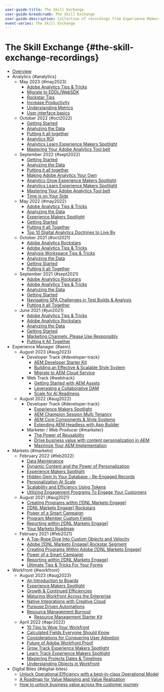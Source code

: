 ```yaml
---
user-guide-title: The Skill Exchange
user-guide-breadcrumb: The Skill Exchange
user-guide-description: Collection of recordings from Experience Makers The Skill Exchange
event-series: The Skill Exchange
---
```


# The Skill Exchange {#the-skill-exchange-recordings}

+ [Overview](overview.md)
+ Analytics {#analytics}
  + May 2023 {#may2023}
    + [Adobe Analytics Tips & Tricks](analytics/may2023/tips-and-tricks.md)
    + [Migrate to EDDL/WebSDK](analytics/may2023/migrate.md)
    + [Rockstar Tips](analytics/may2023/rockstar-tips.md)
    + [Increase Productivity](analytics/may2023/productivity.md)
    + [Understanding Metrics](analytics/may2023/metrics.md)
    + [User interface basics](analytics/may2023/user-interface.md)
  + October 2022 {#oct2022}
    + [Getting Started](analytics/oct2022/getting-started.md)
    + [Analyzing the Data](analytics/oct2022/analyzing-the-data.md)
    + [Putting it all together](analytics/oct2022/putting-it-all-together.md)
    + [Analytics ROI](analytics/oct2022/analytics-roi.md)
    + [Analytics Learn Experience Makers Spotlight](analytics/oct2022/spotlight.md)
    + [Mastering Your Adobe Analytics Tool belt](analytics/oct2022/toolbelt.md)
  + September 2022 {#sept2022}
    + [Getting Started](analytics/sept2022/getting-started.md)
    + [Analyzing the Data](analytics/sept2022/analyzing-the-data.md)
    + [Putting it all together](analytics/sept2022/putting-it-all-together.md)
    + [Making Adobe Analytics Your Own](analytics/sept2022/making-analytics-your-own.md)
    + [Analytics Grow Experience Makers Spotlight](analytics/sept2022/grow-spotlight.md)
    + [Analytics Learn Experience Makers Spotlight](analytics/sept2022/learn-spotlight.md)
    + [Mastering Your Adobe Analytics Tool belt](analytics/sept2022/toolbelt.md)
    + [Time is on Your Side](analytics/sept2022/time-is-on-your-side.md)
  + May 2022 {#may2022}
    + [Adobe Analytics Tips & Tricks](analytics/may2022/tips-and-tricks.md)
    + [Analyzing the Data](analytics/may2022/analyze-data.md)
    + [Experience Makers Spotlight](analytics/may2022/experience-makers-spotlight.md)
    + [Getting Started](analytics/may2022/getting-started.md)
    + [Putting it all Together](analytics/may2022/putting-all-together.md)
    + [Top 10 Digital Analytics Doctrines to Live By](analytics/may2022/top-ten.md)
  + October 2021 {#oct2021}
    + [Adobe Analytics Rockstars](analytics/oct2021/analytics-rockstars.md)
    + [Adobe Analytics Tips & Tricks](analytics/oct2021/tips-and-tricks.md)
    + [Analysis Workspace Tips & Tricks](analytics/oct2021/analysis-workspace-tips-and-tricks.md)
    + [Analyzing the Data](analytics/oct2021/analyze-data.md)
    + [Getting Started](analytics/oct2021/getting-started.md)
    + [Putting it all Together](analytics/oct2021/putting-all-together.md)
  + September 2021 {#sept2021}
    + [Adobe Analytics Rockstars](analytics/sept2021/analytics-rockstars.md)
    + [Adobe Analytics Tips & Tricks](analytics/sept2021/tips-and-tricks.md)
    + [Analyzing the Data](analytics/sept2021/analyze-data.md)
    + [Getting Started](analytics/sept2021/getting-started.md)
    + [Navigating SPA Challenges in Test Builds & Analysis](analytics/sept2021/navigate-spa.md)
    + [Putting it all Together](analytics/sept2021/putting-all-together.md)
  + June 2021 {#jun2021}
    + [Adobe Analytics Tips & Tricks](analytics/jun2021/tips-and-tricks.md)
    + [Adobe Analytics Rockstars](analytics/jun2021/analytics-rockstars.md)
    + [Analyzing the Data](analytics/jun2021/analyze-data.md)
    + [Getting Started](analytics/jun2021/getting-started.md)
    + [Marketing Channels, Please Use Responsibly](analytics/jun2021/marketing-channels.md)
    + [Putting it All Together](analytics/jun2021/putting-all-together.md)
+ Experience Manager {#aem}
  + August 2023 {#aug2023}
    + Developer Track {#developer-track}
      + [AEM Developer Starter Kit](aem/aug2023/deploy-new-project.md)
      + [Building an Effective & Scalable Style System](aem/aug2023/scalable-style-system.md)
      + [Migrate to AEM Cloud Service](aem/aug2023/migrate-to-aemcs.md)
    + Web Track {#webtrack}
      + [Getting Started with AEM Assets](aem/aug2023/getting-started-aem-assets.md)
      + [Leveraging a Collaborative DAM](aem/aug2023/collaborative-dam.md)
      + [Scale for AI Readiness](aem/aug2023/metadata.md)
  + August 2022 {#aug2022}
    + Developer Track {#developer-track}
      + [Experience Makers Spotlight](aem/aug2022/spotlight.md)
      + [AEM Champion Session Multi Tenancy](aem/aug2022/multi-tenancy.md)
      + [AEM Core Components & Style Systems](aem/aug2022/core-components.md)
      + [Extending AEM Headless with App Builder](aem/aug2022/app-builder.md)
    + Marketer / Web Producer {#marketer}
      + [The Power of Reusability](aem/aug2022/reusability.md)
      + [Drive business value with content personalization in AEM](aem/aug2022/personalization.md)
      + [Maximize Your AEM Implementation](aem/aug2022/implementation.md)
+ Marketo {#marketo}
  + February 2022 {#feb2022}
    + [Data Maintenance](marketo/feb2022/data-maintenance.md)
    + [Dynamic Content and the Power of Personalization](marketo/feb2022/dynamic-content.md)
    + [Experience Makers Spotlight](marketo/feb2022/experience-makers-spotlight.md)
    + [Hidden Gem In Your Database - Re-Engaged Records](marketo/feb2022/hidden-gems.md)
    + [Personalization At Scale](marketo/feb2022/personalization-at-scale.md)
    + [Scalability and Efficiency Using Tokens](marketo/feb2022/using-tokens.md)
    + [Utilizing Engagement Programs To Engage Your Customers](marketo/feb2022/utilize-engagement-programs.md)
  + August 2021 {#aug2021}
    + [Creating Programs within [!DNL Marketo Engage]](marketo/aug2021/create-programs.md)
    + [[!DNL Marketo Engage] Rockstars](marketo/aug2021/engage-rockstars.md)
    + [Power of a Smart Campaign](marketo/aug2021/smart-campaign.md)
    + [Program Member Custom Fields](marketo/aug2021/program-member-custom-fields.md)
    + [Reporting within [!DNL Marketo Engage]](marketo/aug2021/reporting.md)
    + [Your Marketo Roadmap](marketo/aug2021/marketo-roadmap.md)
  + February 2021 {#feb2021}
    + [A Top-Rope Dive Into Custom Objects and Velocity](marketo/feb2021/custom-objects.md)
    + [Adobe [!DNL Marketo Engage] Rockstar Segment](marketo/feb2021/rockstar.md)
    + [Creating Programs Within Adobe [!DNL Marketo Engage]](marketo/feb2021/create-programs.md)
    + [Power of a Smart Campaign](marketo/feb2021/power-of-smart-campaign.md)
    + [Reporting within [!DNL Marketo Engage]](marketo/feb2021/reporting-within-marketo.md)
    + [Ultimate Tips & Tricks For Your Forms](marketo/feb2021/forms-tips-and-tricks.md)
+ Workfront {#workfront}
  + August 2023 {#aug2023}
    + [An Introduction to Boards](workfront/aug2023/introduction-to-boards.md)
    + [Experience Makers Spotlight](workfront/aug2023/spotlight.md)
    + [Growth & Continued Efficiencies](workfront/aug2023/growth-continued-efficiencies.md)
    + [Maturing Workfront Across the Enterprise](workfront/aug2023/workfront-across-enterprise.md)
    + [Native Integrations with Creative Cloud](workfront/aug2023/native-integtrations.md)
    + [Purpose Driven Automations](workfront/aug2023/automations.md)
    + [Resource Management Burnout](workfront/aug2023/resource-management-burnout.md)
      + [Resource Management Starter Kit](workfront/aug2023/resource-management-starter-kit.md)
  + April 2022 {#apr2022}
    + [10 Tips to Wow Your Workfront](workfront/apr2022/ten-tips.md)
    + [Calculated Fields Everyone Should Know](workfront/apr2022/calculated-fields.md)
    + [Considerations for Conquering User Adoption](workfront/apr2022/user-adoption.md)
    + [Future of Adobe Workfront Proof](workfront/apr2022/workfront-proof.md)
    + [Grow Track Experience Makers Spotlight](workfront/apr2022/grow-track-spotlight.md)
    + [Learn Track Experience Makers Spotlight](workfront/apr2022/learn-track-spotlight.md)
    + [Mastering Projects Dates & Timelines](workfront/apr2022/projects-dates-timelines.md)
    + [Understanding Objects in Workfront](workfront/apr2022/understanding-objects.md)
+ Digital Bites {#digital-bites}
  + [Unlock Operational Efficiency with a best-in-class Operational Model](digital-bites/operational-model.md)
  + [A Roadmap for Value Mapping and Value Realization](digital-bites/roadmap.md)
  + [How to unlock business value across the customer journey](digital-bites/business-value.md)
